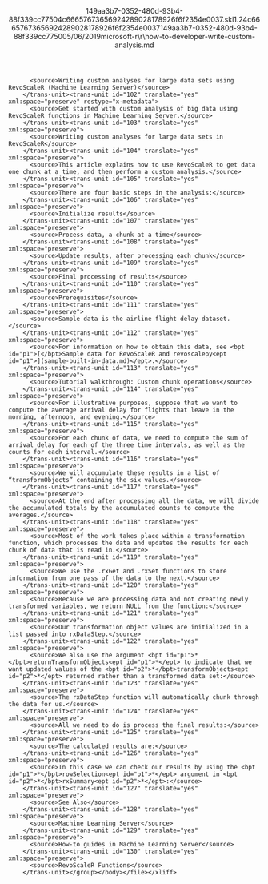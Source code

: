 <?xml version="1.0"?><xliff version="1.2" xmlns="urn:oasis:names:tc:xliff:document:1.2" xmlns:xsi="http://www.w3.org/2001/XMLSchema-instance" xsi:schemaLocation="urn:oasis:names:tc:xliff:document:1.2 xliff-core-1.2-transitional.xsd"><file datatype="xml" original="how-to-developer-write-custom-analysis.md" source-language="en-US" target-language="en-US"><header><tool tool-id="mdxliff" tool-name="mdxliff" tool-version="1.0-1931010" tool-company="Microsoft" /><xliffext:skl_file_name xmlns:xliffext="urn:microsoft:content:schema:xliffextensions">149aa3b7-0352-480d-93b4-88f339cc77504c66657673656924289028178926f6f2354e0037.skl</xliffext:skl_file_name><xliffext:version xmlns:xliffext="urn:microsoft:content:schema:xliffextensions">1.2</xliffext:version><xliffext:ms.openlocfilehash xmlns:xliffext="urn:microsoft:content:schema:xliffextensions">4c66657673656924289028178926f6f2354e0037</xliffext:ms.openlocfilehash><xliffext:ms.sourcegitcommit xmlns:xliffext="urn:microsoft:content:schema:xliffextensions">149aa3b7-0352-480d-93b4-88f339cc7750</xliffext:ms.sourcegitcommit><xliffext:ms.lasthandoff xmlns:xliffext="urn:microsoft:content:schema:xliffextensions">05/06/2019</xliffext:ms.lasthandoff><xliffext:ms.openlocfilepath xmlns:xliffext="urn:microsoft:content:schema:xliffextensions">microsoft-r\r\how-to-developer-write-custom-analysis.md</xliffext:ms.openlocfilepath></header><body><group id="content" extype="content"><trans-unit id="101" translate="yes" xml:space="preserve" restype="x-metadata">
          <source>Writing custom analyses for large data sets using RevoScaleR (Machine Learning Server)</source>
        </trans-unit><trans-unit id="102" translate="yes" xml:space="preserve" restype="x-metadata">
          <source>Get started with custom analysis of big data using RevoScaleR functions in Machine Learning Server.</source>
        </trans-unit><trans-unit id="103" translate="yes" xml:space="preserve">
          <source>Writing custom analyses for large data sets in RevoScaleR</source>
        </trans-unit><trans-unit id="104" translate="yes" xml:space="preserve">
          <source>This article explains how to use RevoScaleR to get data one chunk at a time, and then perform a custom analysis.</source>
        </trans-unit><trans-unit id="105" translate="yes" xml:space="preserve">
          <source>There are four basic steps in the analysis:</source>
        </trans-unit><trans-unit id="106" translate="yes" xml:space="preserve">
          <source>Initialize results</source>
        </trans-unit><trans-unit id="107" translate="yes" xml:space="preserve">
          <source>Process data, a chunk at a time</source>
        </trans-unit><trans-unit id="108" translate="yes" xml:space="preserve">
          <source>Update results, after processing each chunk</source>
        </trans-unit><trans-unit id="109" translate="yes" xml:space="preserve">
          <source>Final processing of results</source>
        </trans-unit><trans-unit id="110" translate="yes" xml:space="preserve">
          <source>Prerequisites</source>
        </trans-unit><trans-unit id="111" translate="yes" xml:space="preserve">
          <source>Sample data is the airline flight delay dataset.</source>
        </trans-unit><trans-unit id="112" translate="yes" xml:space="preserve">
          <source>For information on how to obtain this data, see <bpt id="p1">[</bpt>Sample data for RevoScaleR and revoscalepy<ept id="p1">](sample-built-in-data.md)</ept>.</source>
        </trans-unit><trans-unit id="113" translate="yes" xml:space="preserve">
          <source>Tutorial walkthrough: Custom chunk operations</source>
        </trans-unit><trans-unit id="114" translate="yes" xml:space="preserve">
          <source>For illustrative purposes, suppose that we want to compute the average arrival delay for flights that leave in the morning, afternoon, and evening.</source>
        </trans-unit><trans-unit id="115" translate="yes" xml:space="preserve">
          <source>For each chunk of data, we need to compute the sum of arrival delay for each of the three time intervals, as well as the counts for each interval.</source>
        </trans-unit><trans-unit id="116" translate="yes" xml:space="preserve">
          <source>We will accumulate these results in a list of “transformObjects” containing the six values.</source>
        </trans-unit><trans-unit id="117" translate="yes" xml:space="preserve">
          <source>At the end after processing all the data, we will divide the accumulated totals by the accumulated counts to compute the averages.</source>
        </trans-unit><trans-unit id="118" translate="yes" xml:space="preserve">
          <source>Most of the work takes place within a transformation function, which processes the data and updates the results for each chunk of data that is read in.</source>
        </trans-unit><trans-unit id="119" translate="yes" xml:space="preserve">
          <source>We use the .rxGet and .rxSet functions to store information from one pass of the data to the next.</source>
        </trans-unit><trans-unit id="120" translate="yes" xml:space="preserve">
          <source>Because we are processing data and not creating newly transformed variables, we return NULL from the function:</source>
        </trans-unit><trans-unit id="121" translate="yes" xml:space="preserve">
          <source>Our transformation object values are initialized in a list passed into rxDataStep.</source>
        </trans-unit><trans-unit id="122" translate="yes" xml:space="preserve">
          <source>We also use the argument <bpt id="p1">*</bpt>returnTransformObjects<ept id="p1">*</ept> to indicate that we want updated values of the <bpt id="p2">*</bpt>transformObjects<ept id="p2">*</ept> returned rather than a transformed data set:</source>
        </trans-unit><trans-unit id="123" translate="yes" xml:space="preserve">
          <source>The rxDataStep function will automatically chunk through the data for us.</source>
        </trans-unit><trans-unit id="124" translate="yes" xml:space="preserve">
          <source>All we need to do is process the final results:</source>
        </trans-unit><trans-unit id="125" translate="yes" xml:space="preserve">
          <source>The calculated results are:</source>
        </trans-unit><trans-unit id="126" translate="yes" xml:space="preserve">
          <source>In this case we can check our results by using the <bpt id="p1">*</bpt>rowSelection<ept id="p1">*</ept> argument in <bpt id="p2">*</bpt>rxSummary<ept id="p2">*</ept>:</source>
        </trans-unit><trans-unit id="127" translate="yes" xml:space="preserve">
          <source>See Also</source>
        </trans-unit><trans-unit id="128" translate="yes" xml:space="preserve">
          <source>Machine Learning Server</source>
        </trans-unit><trans-unit id="129" translate="yes" xml:space="preserve">
          <source>How-to guides in Machine Learning Server</source>
        </trans-unit><trans-unit id="130" translate="yes" xml:space="preserve">
          <source>RevoScaleR Functions</source>
        </trans-unit></group></body></file></xliff>